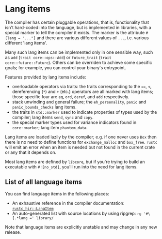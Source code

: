 # Lang items

The compiler has certain pluggable operations, that is, functionality that isn't hard-coded into
the language, but is implemented in libraries, with a special marker to tell the compiler it
exists. The marker is the attribute `#[lang = "..."]` and there are various different values of
`...`, i.e. various different 'lang items'.

Many such lang items can be implemented only in one sensible way, such as `add` (`trait
core::ops::Add`) or `future_trait` (`trait core::future::Future`). Others can be overriden to
achieve some specific goals; for example, you can control your binary's entrypoint.

Features provided by lang items include:

- overloadable operators via traits: the traits corresponding to the
  `==`, `<`, dereferencing (`*`) and `+` (etc.) operators are all
  marked with lang items; those specific four are `eq`, `ord`,
  `deref`, and `add` respectively.
- stack unwinding and general failure; the `eh_personality`, `panic` and
  `panic_bounds_checks` lang items.
- the traits in `std::marker` used to indicate properties of types used by the compiler;
  lang items `send`, `sync` and `copy`.
- the special marker types used for variance indicators found in
  `core::marker`; lang item `phantom_data`.

Lang items are loaded lazily by the compiler; e.g. if one never uses `Box`
then there is no need to define functions for `exchange_malloc` and
`box_free`. `rustc` will emit an error when an item is needed but not found
in the current crate or any that it depends on.

Most lang items are defined by `libcore`, but if you're trying to build an
executable with `#![no_std]`, you'll run into the need for lang items.

## List of all language items

You can find language items in the following places:
- An exhaustive reference in the compiler documentation: [`rustc_hir::LangItem`]
- An auto-generated list with source locations by using ripgrep: `rg '#\[.*lang =' library/`

Note that language items are explicitly unstable and may change in any new release.

[`rustc_hir::LangItem`]: https://doc.rust-lang.org/nightly/nightly-rustc/rustc_hir/lang_items/enum.LangItem.html
